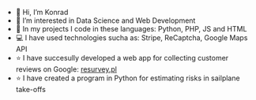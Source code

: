 - 👋 Hi, I’m Konrad
- 👀 I’m interested in Data Science and Web Development
- 🌱 In my projects I code in these languages: Python, PHP, JS and HTML
- 💻 I have used technologies sucha as: Stripe, ReCaptcha, Google Maps API
- ⭐ I have succesully developed a web app for collecting customer reviews on Google: <a href="https://resurvey.pl">resurvey.pl</a>
- ⭐ I have created a program in Python for estimating risks in sailplane take-offs

<!---
Konrad48/Konrad48 is a ✨ special ✨ repository because its `README.md` (this file) appears on your GitHub profile.
You can click the Preview link to take a look at your changes.
--->
